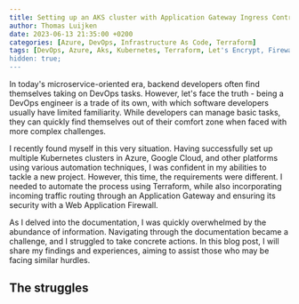 ```yaml
---
title: Setting up an AKS cluster with Application Gateway Ingress Controller,Web Application Firewall and Let's Encrypt using Terraform.
author: Thomas Luijken
date: 2023-06-13 21:35:00 +0200
categories: [Azure, DevOps, Infrastructure As Code, Terraform]
tags: [DevOps, Azure, Aks, Kubernetes, Terraform, Let's Encrypt, Firewall]
hidden: true;
---
```


In today's microservice-oriented era, backend developers often find themselves
taking on DevOps tasks. However, let's face the truth - being a DevOps engineer
is a trade of its own, with which software developers usually have limited
familiarity. While developers can manage basic tasks, they can quickly find
themselves out of their comfort zone when faced with more complex challenges.

I recently found myself in this very situation. Having successfully set up
multiple Kubernetes clusters in Azure, Google Cloud, and other platforms using
various automation techniques, I was confident in my abilities to tackle a new
project. However, this time, the requirements were different. I needed to
automate the process using Terraform, while also incorporating incoming traffic
routing through an Application Gateway and ensuring its security with a Web
Application Firewall.

As I delved into the documentation, I was quickly overwhelmed by the abundance
of information. Navigating through the documentation became a challenge, and I
struggled to take concrete actions. In this blog post, I will share my findings
and experiences, aiming to assist those who may be facing similar hurdles.

## The struggles

